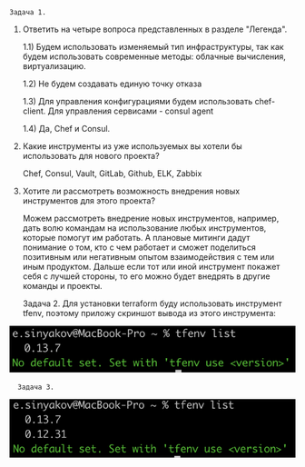     Задача 1. 

1) Ответить на четыре вопроса представленных в разделе "Легенда".
    
    1.1) Будем использовать изменяемый тип инфраструктуры, так как будем использовать современные методы: облачные вычисления, виртуализацию.
    
    1.2) Не будем создавать единую точку отказа
    
    1.3) Для управления конфигурациями будем использовать chef-client. Для управления сервисами - consul agent
    
    1.4) Да, Chef и Consul.

2) Какие инструменты из уже используемых вы хотели бы использовать для нового проекта?
    
    Chef, Consul, Vault, GitLab, Github, ELK, Zabbix
	
3) Хотите ли рассмотреть возможность внедрения новых инструментов для этого проекта?

    Можем рассмотреть внедрение новых инструментов, например, дать волю командам на использование любых инструментов, которые помогут им работать. А плановые митинги дадут понимание о том, кто с чем работает и сможет поделиться позитивным или негативным опытом взаимодействия с тем или иным продуктом. Дальше если тот или иной инструмент покажет себя с лучшей стороны, то его можно будет внедрять в другие команды и проекты.




      Задача 2.
Для установки terraform буду использовать инструмент tfenv, поэтому приложу скриншот вывода из этого инструмента:

![Screenshot](7.1-2.png)

      Задача 3.

![Screenshot](7.1-3.png)